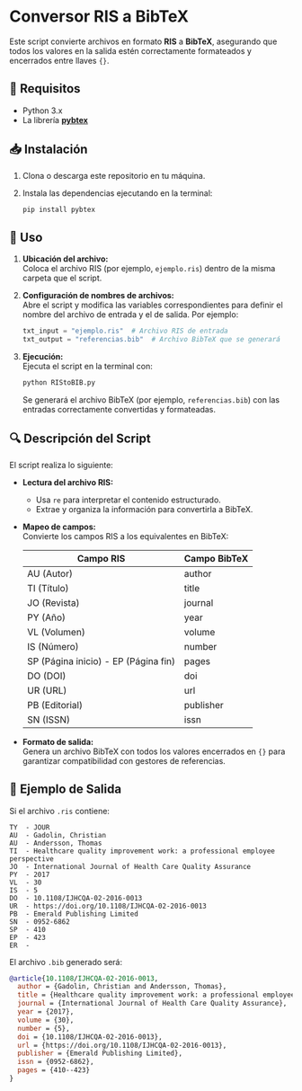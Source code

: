 # Conversor RIS a BibTeX

Este script convierte archivos en formato **RIS** a **BibTeX**, asegurando que todos los valores en la salida estén correctamente formateados y encerrados entre llaves `{}`.

## 📌 Requisitos

- Python 3.x  
- La librería **[pybtex](https://pypi.org/project/pybtex/)**

## 📥 Instalación

1. Clona o descarga este repositorio en tu máquina.  
2. Instala las dependencias ejecutando en la terminal:

   ```bash
   pip install pybtex
   ```

## 🚀 Uso

1. **Ubicación del archivo:**  
   Coloca el archivo RIS (por ejemplo, `ejemplo.ris`) dentro de la misma carpeta que el script.

2. **Configuración de nombres de archivos:**  
   Abre el script y modifica las variables correspondientes para definir el nombre del archivo de entrada y el de salida. Por ejemplo:

   ```python
   txt_input = "ejemplo.ris"  # Archivo RIS de entrada
   txt_output = "referencias.bib"  # Archivo BibTeX que se generará
   ```

3. **Ejecución:**  
   Ejecuta el script en la terminal con:

   ```bash
   python RIStoBIB.py
   ```

   Se generará el archivo BibTeX (por ejemplo, `referencias.bib`) con las entradas correctamente convertidas y formateadas.

## 🔍 Descripción del Script

El script realiza lo siguiente:

- **Lectura del archivo RIS:**  
  - Usa `re` para interpretar el contenido estructurado.
  - Extrae y organiza la información para convertirla a BibTeX.

- **Mapeo de campos:**  
  Convierte los campos RIS a los equivalentes en BibTeX:

  | **Campo RIS**      | **Campo BibTeX** |
  |--------------------|-----------------|
  | AU (Autor)        | author          |
  | TI (Título)       | title           |
  | JO (Revista)      | journal         |
  | PY (Año)         | year            |
  | VL (Volumen)      | volume          |
  | IS (Número)       | number          |
  | SP (Página inicio) - EP (Página fin) | pages   |
  | DO (DOI)          | doi             |
  | UR (URL)          | url             |
  | PB (Editorial)    | publisher       |
  | SN (ISSN)         | issn            |

- **Formato de salida:**  
  Genera un archivo BibTeX con todos los valores encerrados en `{}` para garantizar compatibilidad con gestores de referencias.

## 📌 Ejemplo de Salida

Si el archivo `.ris` contiene:

```
TY  - JOUR
AU  - Gadolin, Christian
AU  - Andersson, Thomas
TI  - Healthcare quality improvement work: a professional employee perspective
JO  - International Journal of Health Care Quality Assurance
PY  - 2017
VL  - 30
IS  - 5
DO  - 10.1108/IJHCQA-02-2016-0013
UR  - https://doi.org/10.1108/IJHCQA-02-2016-0013
PB  - Emerald Publishing Limited
SN  - 0952-6862
SP  - 410
EP  - 423
ER  -
```

El archivo `.bib` generado será:

```bibtex
@article{10.1108/IJHCQA-02-2016-0013,
  author = {Gadolin, Christian and Andersson, Thomas},
  title = {Healthcare quality improvement work: a professional employee perspective},
  journal = {International Journal of Health Care Quality Assurance},
  year = {2017},
  volume = {30},
  number = {5},
  doi = {10.1108/IJHCQA-02-2016-0013},
  url = {https://doi.org/10.1108/IJHCQA-02-2016-0013},
  publisher = {Emerald Publishing Limited},
  issn = {0952-6862},
  pages = {410--423}
}
```

